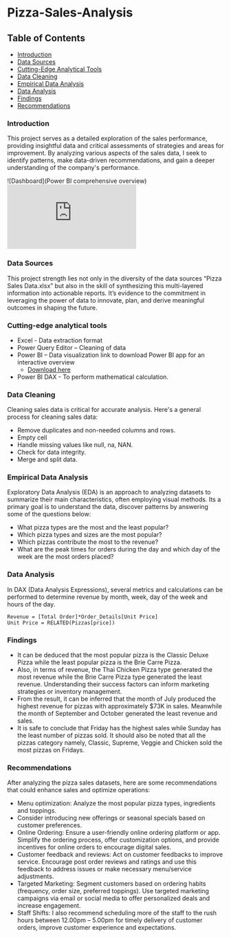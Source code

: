 # Pizza-Sales-Analysis

## Table of Contents
- [Introduction](#introduction)
- [Data Sources](#data-sources)
- [Cutting-Edge Analytical Tools](#cutting-edge-analytical-tools)
- [Data Cleaning](#data-cleaning)
- [Empirical Data Analysis](#empirical-data-analysis)
- [Data Analysis](#data-analysis)
- [Findings](#findings)
- [Recommendations](#recommendations)


### Introduction
This project serves as a detailed exploration of the sales performance, providing insightful data and critical assessments of strategies and areas for improvement. By analyzing various aspects of the sales data, I seek to identify patterns, make data-driven recommendations, and gain a deeper understanding of the company's performance.

![Dashboard](Power BI comprehensive overview)
![PIZZA SALES ANALYSIS 2015 FINACIAL YEAR.pdf](https://github.com/Henry-Eze/Pizza-Sales-Analysis/files/13390011/PIZZA.SALES.ANALYSIS.2015.FINACIAL.YEAR.pdf)


### Data Sources
This project strength lies not only in the diversity of the data sources “Pizza Sales Data.xlsx” but also in the skill of synthesizing this multi-layered information into actionable reports. It’s evidence to the commitment in leveraging the power of data to innovate, plan, and derive meaningful outcomes in shaping the future.

### Cutting-edge analytical tools
- Excel - Data extraction format
- Power Query Editor – Cleaning of data
- Power BI – Data visualization link to download Power BI app for an interactive overview
  - [Download here](https://www.microsoft.com/en-us/download/details.aspx?id=58494?…)
- Power BI DAX - To perform mathematical calculation.

### Data Cleaning
Cleaning sales data is critical for accurate analysis. Here's a general process for cleaning sales data:
-	Remove duplicates and non-needed columns and rows.
-	Empty cell
-	Handle missing values like null, na, NAN.
- Check for data integrity.
- Merge and split data.

### Empirical Data Analysis
Exploratory Data Analysis (EDA) is an approach to analyzing datasets to summarize their main characteristics, often employing visual methods. Its a primary goal is to understand the data, discover patterns by answering some of the questions below:
- What pizza types are the most and the least popular?
- Which pizza types and sizes are the most popular?
- Which pizzas contribute the most to the revenue?
- What are the peak times for orders during the day and which day of the week are the most orders placed?

### Data Analysis
In DAX (Data Analysis Expressions), several metrics and calculations can be performed to determine revenue by month, week, day of the week and hours of the day.
```DAX
Revenue = [Total Order]*Order_Details[Unit Price]
Unit Price = RELATED(Pizzas[price])
```

 ### Findings
-	It can be deduced that the most popular pizza is the Classic Deluxe Pizza while the least popular pizza is the Brie Carre Pizza.
-	Also, in terms of revenue, the Thai Chicken Pizza type generated the most revenue while the Brie Carre Pizza type generated the least revenue. Understanding their success factors can inform marketing strategies or inventory management.
-	From the result, it can be inferred that the month of July produced the highest revenue for pizzas with approximately $73K in sales. Meanwhile the month of September and October generated the least revenue and sales.
-	It is safe to conclude that Friday has the highest sales while Sunday has the least number of pizzas sold. It should also be noted that all the pizzas category namely, Classic, Supreme, Veggie and Chicken sold the most pizzas on Fridays.

### Recommendations
After analyzing the pizza sales datasets, here are some recommendations that could enhance sales and optimize operations:
-	Menu optimization: Analyze the most popular pizza types, ingredients and toppings.
-	Consider introducing new offerings or seasonal specials based on customer preferences. 
-	Online Ordering: Ensure a user-friendly online ordering platform or app. Simplify the ordering process, offer customization options, and provide incentives for online orders to encourage digital sales.
-	Customer feedback and reviews: Act on customer feedbacks to improve service. Encourage post order reviews and ratings and use this feedback to address issues or make necessary menu/service adjustments.
-	Targeted Marketing: Segment customers based on ordering habits (frequency, order size, preferred toppings). Use targeted marketing campaigns via email or social media to offer personalized deals and increase engagement.
-	Staff Shifts: I also recommend scheduling more of the staff to the rush hours between 12.00pm – 5.00pm for timely delivery of customer orders, improve customer experience and expectations.

